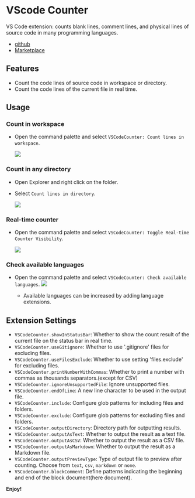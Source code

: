 # VScode Counter

VS Code extension: counts blank lines, comment lines, and physical lines of source code in many programming languages.

* [github](https://github.com/uctakeoff/vscode-counter)
* [Marketplace](https://marketplace.visualstudio.com/items?itemName=uctakeoff.vscode-counter)

## Features

- Count the code lines of source code in workspace or directory.
- Count the code lines of the current file in real time.


## Usage

### Count in workspace

* Open the command palette and select  `VSCodeCounter: Count lines in workspace`.

    ![](https://github.com/uctakeoff/vscode-counter/raw/master/images/count_workspace.gif)


### Count in any directory

* Open Explorer and right click on the folder.
* Select `Count lines in directory`.

    ![](https://github.com/uctakeoff/vscode-counter/raw/master/images/from_menu.gif)


### Real-time counter

* Open the command palette and select  `VSCodeCounter: Toggle Real-time Counter Visibility`.

    ![](https://github.com/uctakeoff/vscode-counter/raw/master/images/realtime_counter.png)

### Check available languages

* Open the command palette and select  `VSCodeCounter: Check available languages`.
    ![](https://github.com/uctakeoff/vscode-counter/raw/master/images/avail_langs.png)

    * Available languages can be increased by adding language extensions.

## Extension Settings

* `VSCodeCounter.showInStatusBar`: Whether to show the count result of the current file on the status bar in real time.
* `VSCodeCounter.useGitignore`: Whether to use '.gitignore' files for excluding files.
* `VSCodeCounter.useFilesExclude`: Whether to use setting 'files.exclude' for excluding files.
* `VSCodeCounter.printNumberWithCommas`: Whether to print a number with commas as thousands separators.(except for CSV)
* `VSCodeCounter.ignoreUnsupportedFile`: Ignore unsupported files.
* `VSCodeCounter.endOfLine`: A new line character to be used in the output file.
* `VSCodeCounter.include`: Configure glob patterns for including files and folders.
* `VSCodeCounter.exclude`: Configure glob patterns for excluding files and folders.
* `VSCodeCounter.outputDirectory`: Directory path for outputting results.
* `VSCodeCounter.outputAsText`: Whether to output the result as a text file.
* `VSCodeCounter.outputAsCSV`: Whether to output the result as a CSV file.
* `VSCodeCounter.outputAsMarkdown`: Whether to output the result as a Markdown file.
* `VSCodeCounter.outputPreviewType`: Type of output file to preview after counting. Choose from `text`, `csv`, `markdown` or `none`.
* `VSCodeCounter.blockComment`: Define patterns indicating the beginning and end of the block document(here document).

**Enjoy!**
